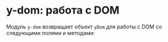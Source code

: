 # y-dom: работа с DOM

Модуль `y-dom` возвращает объект `yDom` для работы с DOM со следующими полями и методами:

<!--JS_API-->
